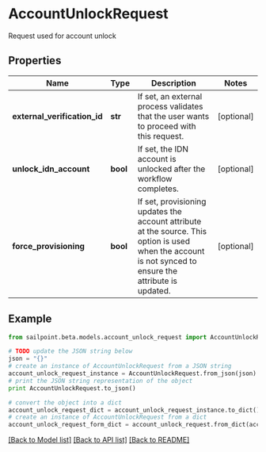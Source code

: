 # AccountUnlockRequest

Request used for account unlock

## Properties

Name | Type | Description | Notes
------------ | ------------- | ------------- | -------------
**external_verification_id** | **str** | If set, an external process validates that the user wants to proceed with this request. | [optional] 
**unlock_idn_account** | **bool** | If set, the IDN account is unlocked after the workflow completes. | [optional] 
**force_provisioning** | **bool** | If set, provisioning updates the account attribute at the source.   This option is used when the account is not synced to ensure the attribute is updated. | [optional] 

## Example

```python
from sailpoint.beta.models.account_unlock_request import AccountUnlockRequest

# TODO update the JSON string below
json = "{}"
# create an instance of AccountUnlockRequest from a JSON string
account_unlock_request_instance = AccountUnlockRequest.from_json(json)
# print the JSON string representation of the object
print AccountUnlockRequest.to_json()

# convert the object into a dict
account_unlock_request_dict = account_unlock_request_instance.to_dict()
# create an instance of AccountUnlockRequest from a dict
account_unlock_request_form_dict = account_unlock_request.from_dict(account_unlock_request_dict)
```
[[Back to Model list]](../README.md#documentation-for-models) [[Back to API list]](../README.md#documentation-for-api-endpoints) [[Back to README]](../README.md)


